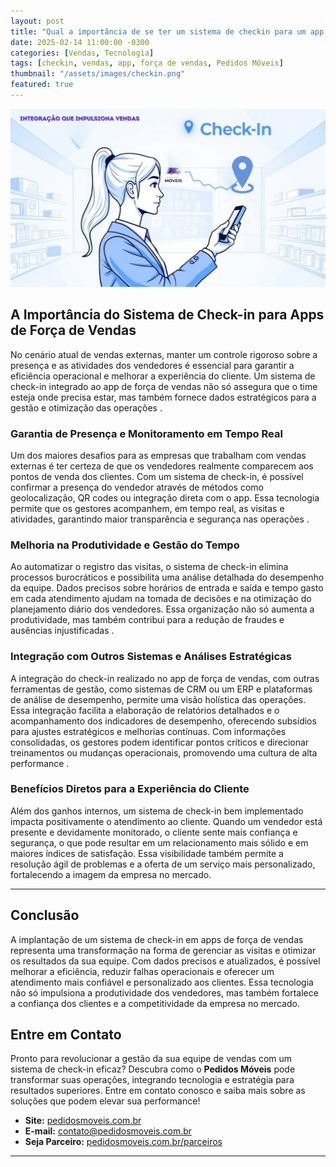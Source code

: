 ```yaml
---
layout: post
title: "Qual a importância de se ter um sistema de checkin para um app de força de vendas?"
date: 2025-02-14 11:00:00 -0300
categories: [Vendas, Tecnologia]
tags: [checkin, vendas, app, força de vendas, Pedidos Móveis]
thumbnail: "/assets/images/checkin.png"
featured: true
---
```


![Força de vendas com Check-In](/assets/images/checkin.png)

## A Importância do Sistema de Check-in para Apps de Força de Vendas
No cenário atual de vendas externas, manter um controle rigoroso sobre a presença e as atividades dos vendedores é essencial para garantir a eficiência operacional e melhorar a experiência do cliente. Um sistema de check-in integrado ao app de força de vendas não só assegura que o time esteja onde precisa estar, mas também fornece dados estratégicos para a gestão e otimização das operações .

### Garantia de Presença e Monitoramento em Tempo Real

Um dos maiores desafios para as empresas que trabalham com vendas externas é ter certeza de que os vendedores realmente comparecem aos pontos de venda dos clientes. Com um sistema de check-in, é possível confirmar a presença do vendedor através de métodos como geolocalização, QR codes ou integração direta com o app. Essa tecnologia permite que os gestores acompanhem, em tempo real, as visitas e atividades, garantindo maior transparência e segurança nas operações .

### Melhoria na Produtividade e Gestão do Tempo

Ao automatizar o registro das visitas, o sistema de check-in elimina processos burocráticos e possibilita uma análise detalhada do desempenho da equipe. Dados precisos sobre horários de entrada e saída e tempo gasto em cada atendimento ajudam na tomada de decisões e na otimização do planejamento diário dos vendedores. Essa organização não só aumenta a produtividade, mas também contribui para a redução de fraudes e ausências injustificadas .

### Integração com Outros Sistemas e Análises Estratégicas

A integração do check-in realizado no app de força de vendas, com outras ferramentas de gestão, como sistemas de CRM ou um ERP e plataformas de análise de desempenho, permite uma visão holística das operações. Essa integração facilita a elaboração de relatórios detalhados e o acompanhamento dos indicadores de desempenho, oferecendo subsídios para ajustes estratégicos e melhorias contínuas. Com informações consolidadas, os gestores podem identificar pontos críticos e direcionar treinamentos ou mudanças operacionais, promovendo uma cultura de alta performance .

### Benefícios Diretos para a Experiência do Cliente

Além dos ganhos internos, um sistema de check-in bem implementado impacta positivamente o atendimento ao cliente. Quando um vendedor está presente e devidamente monitorado, o cliente sente mais confiança e segurança, o que pode resultar em um relacionamento mais sólido e em maiores índices de satisfação. Essa visibilidade também permite a resolução ágil de problemas e a oferta de um serviço mais personalizado, fortalecendo a imagem da empresa no mercado.

---

## Conclusão

A implantação de um sistema de check-in em apps de força de vendas representa uma transformação na forma de gerenciar as visitas e otimizar os resultados da sua equipe. Com dados precisos e atualizados, é possível melhorar a eficiência, reduzir falhas operacionais e oferecer um atendimento mais confiável e personalizado aos clientes. Essa tecnologia não só impulsiona a produtividade dos vendedores, mas também fortalece a confiança dos clientes e a competitividade da empresa no mercado.

## Entre em Contato

Pronto para revolucionar a gestão da sua equipe de vendas com um sistema de check-in eficaz? Descubra como o **Pedidos Móveis** pode transformar suas operações, integrando tecnologia e estratégia para resultados superiores. Entre em contato conosco e saiba mais sobre as soluções que podem elevar sua performance!

- **Site:** [pedidosmoveis.com.br](https://pedidosmoveis.com.br)
- **E-mail:** contato@pedidosmoveis.com.br
- **Seja Parceiro:** [pedidosmoveis.com.br/parceiros](https://pedidosmoveis.com.br/parceiros)

---